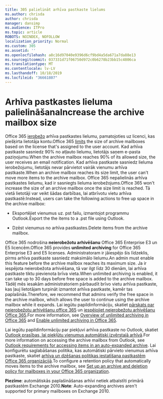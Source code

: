 ```yaml
---
title: 305 palielināt arhīva pastkaste lielums
ms.author: chrisda
author: chrisda
manager: dansimp
ms.audience: ITPro
ms.topic: article
ROBOTS: NOINDEX, NOFOLLOW
localization_priority: Normal
ms.custom: 305
ms.assetid: ''
ms.openlocfilehash: a8c16d97040e9396d6cf9bd4a5da671a7da88e13
ms.sourcegitcommit: 037331d71f06750d972c0b6278b23bb15c4806ca
ms.translationtype: MT
ms.contentlocale: lv-LV
ms.lasthandoff: 10/18/2019
ms.locfileid: "36661807"
---
```

# <a name="increase-the-archive-mailbox-size"></a><span data-ttu-id="2d65f-102">Arhīva pastkastes lieluma palielināšana</span><span class="sxs-lookup"><span data-stu-id="2d65f-102">Increase the archive mailbox size</span></span>

<span data-ttu-id="2d65f-103">Office 365 [ierobežo](https://docs.microsoft.com/office365/servicedescriptions/exchange-online-service-description/exchange-online-limits#mailbox-storage-limits) arhīva pastkastes lielumu, pamatojoties uz licenci, kas piešķirta lietotāja kontu.</span><span class="sxs-lookup"><span data-stu-id="2d65f-103">Office 365 [limits](https://docs.microsoft.com/office365/servicedescriptions/exchange-online-service-description/exchange-online-limits#mailbox-storage-limits) the size of archive mailboxes based on the license that's assigned to the user account.</span></span> <span data-ttu-id="2d65f-104">Kad arhīva pastkaste sasniedz 90% no atļauto lielumu, lietotājs saņem e-pasta paziņojumu.</span><span class="sxs-lookup"><span data-stu-id="2d65f-104">When the archive mailbox reaches 90% of its allowed size, the user receives an email notification.</span></span> <span data-ttu-id="2d65f-105">Kad arhīva pastkaste sasniedz lieluma ierobežojumu, lietotājs nevar pārvietot vairāk vienumu arhīva pastkaste.</span><span class="sxs-lookup"><span data-stu-id="2d65f-105">When an archive mailbox reaches its size limit, the user can't move more items to the archive mailbox.</span></span> <span data-ttu-id="2d65f-106">Office 365 nepalielinās arhīva pastkastes lielumu, kad ir sasniegts lieluma ierobežojums.</span><span class="sxs-lookup"><span data-stu-id="2d65f-106">Office 365 won't increase the size of an archive mailbox once the size limit is reached.</span></span> <span data-ttu-id="2d65f-107">Tā vietā lietotāji var veikt šādas darbības, lai atbrīvotu vietu arhīva pastkastē:</span><span class="sxs-lookup"><span data-stu-id="2d65f-107">Instead, users can take the following actions to free up space in the archive mailbox:</span></span>

- <span data-ttu-id="2d65f-108">Eksportējiet vienumus uz. pst failu, izmantojot programmu Outlook.</span><span class="sxs-lookup"><span data-stu-id="2d65f-108">Export the the items to a .pst file using Outlook.</span></span>

- <span data-ttu-id="2d65f-109">Dzēst vienumus no arhīva pastkastes.</span><span class="sxs-lookup"><span data-stu-id="2d65f-109">Delete items from the archive mailbox.</span></span>

<span data-ttu-id="2d65f-110">Office 365 nodrošina **neierobežotu arhivēšanu** Office 365 Enterprise E3 un E5 licencēm.</span><span class="sxs-lookup"><span data-stu-id="2d65f-110">Office 365 provides **unlimited archiving** for Office 365 Enterprise E3 and E5 licenses.</span></span> <span data-ttu-id="2d65f-111">Administratoram ir jāiespējo šis līdzeklis, pirms arhīva pastkaste sasniedz maksimālo lielumu.</span><span class="sxs-lookup"><span data-stu-id="2d65f-111">An admin must enable this feature before the archive mailbox reaches its maximum size.</span></span> <span data-ttu-id="2d65f-112">Ja ir iespējota neierobežota arhivēšana, tā var ilgt līdz 30 dienām, lai arhīva pastkaste tiktu pievienota brīva vieta.</span><span class="sxs-lookup"><span data-stu-id="2d65f-112">When unlimited archiving is enabled, it can take up to 30 days before free space is added to the archive mailbox.</span></span> <span data-ttu-id="2d65f-113">Tādēļ mēs iesakām administratoriem pārbaudīt brīvo vietu arhīva pastkaste, kas ļauj lietotājam turpināt izmantot arhīva pastkaste, kamēr tas paplašinās.</span><span class="sxs-lookup"><span data-stu-id="2d65f-113">Therefore, we recommend that admins verify the free space in the archive mailbox, which allows the user to continue using the archive mailbox while it expands.</span></span> <span data-ttu-id="2d65f-114">Lai iegūtu papildinformāciju, skatiet [pārskats par neierobežotu arhivēšanu office 365](https://docs.microsoft.com/office365/securitycompliance/unlimited-archiving) un [iespējojiet neierobežotu arhivēšanu Office 365](https://docs.microsoft.com/office365/securitycompliance/enable-unlimited-archiving).</span><span class="sxs-lookup"><span data-stu-id="2d65f-114">For more information, see [Overview of unlimited archiving in Office 365](https://docs.microsoft.com/office365/securitycompliance/unlimited-archiving) and [Enable unlimited archiving in Office 365](https://docs.microsoft.com/office365/securitycompliance/enable-unlimited-archiving).</span></span>

<span data-ttu-id="2d65f-115">Lai iegūtu papildinformāciju par piekļuvi arhīva pastkaste no Outlook, skatiet [Outlook prasības, lai piekļūtu vienumus automātiski izvērstajā arhīvā](https://docs.microsoft.com/office365/securitycompliance/unlimited-archiving#outlook-requirements-for-accessing-items-in-an-auto-expanded-archive).</span><span class="sxs-lookup"><span data-stu-id="2d65f-115">For more information on accessing the archive mailbox from Outlook, see [Outlook requirements for accessing items in an auto-expanded archive](https://docs.microsoft.com/office365/securitycompliance/unlimited-archiving#outlook-requirements-for-accessing-items-in-an-auto-expanded-archive).</span></span> <span data-ttu-id="2d65f-116">Lai konfigurētu saglabāšanas politika, kas automātiski pārvieto vienumus arhīva pastkaste, skatiet [arhīva un dzēšanas politikas iestatīšana pastkastēm Office 365 organizācijā](https://docs.microsoft.com/office365/securitycompliance/set-up-an-archive-and-deletion-policy-for-mailboxes).</span><span class="sxs-lookup"><span data-stu-id="2d65f-116">To configure a retention policy that automatically moves items to the archive mailbox, see [Set up an archive and deletion policy for mailboxes in your Office 365 organization](https://docs.microsoft.com/office365/securitycompliance/set-up-an-archive-and-deletion-policy-for-mailboxes).</span></span>

<span data-ttu-id="2d65f-117">**Piezīme**: automātiskās paplašināšanas arhīvi netiek atbalstīti primārā pastkastēm Exchange 2010.</span><span class="sxs-lookup"><span data-stu-id="2d65f-117">**Note**: Auto-expanding archives aren't supported for primary mailboxes on Exchange 2010.</span></span>
